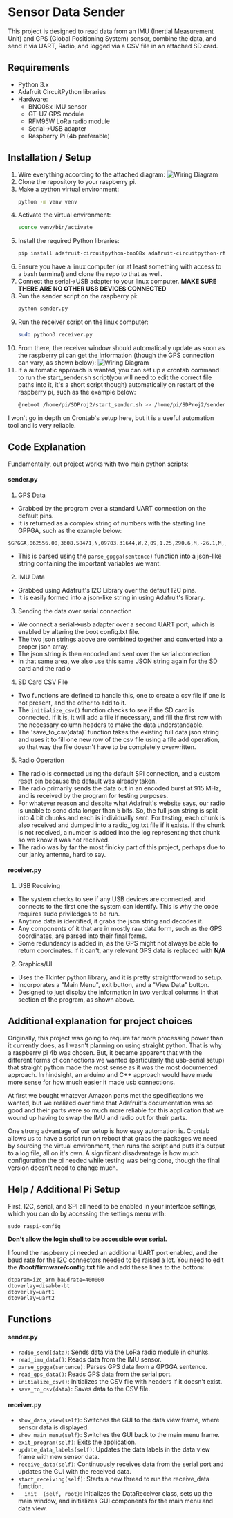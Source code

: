 # Sensor Data Sender

This project is designed to read data from an IMU (Inertial Measurement Unit) and GPS (Global Positioning System) sensor, combine the data, and send it via UART, Radio, and logged via a CSV file in an attached SD card.

## Requirements

- Python 3.x
- Adafruit CircuitPython libraries
- Hardware:
  - BNO08x IMU sensor
  - GT-U7 GPS module
  - RFM95W LoRa radio module
  - Serial->USB adapter
  - Raspberry Pi (4b preferable)

## Installation / Setup

1. Wire everything according to the attached diagram:
![Wiring Diagram](images/wiring.png)
2. Clone the repository to your raspberry pi.
3. Make a python virtual environment:
    ```sh
    python -m venv venv
    ```
4. Activate the virtual environment:
    ```sh
    source venv/bin/activate
    ```
5. Install the required Python libraries:
    ```sh
    pip install adafruit-circuitpython-bno08x adafruit-circuitpython-rfm9x pyserial
    ```
6. Ensure you have a linux computer (or at least something with access to a bash terminal) and clone the repo to that as well.
7. Connect the serial->USB adapter to your linux computer. **MAKE SURE THERE ARE NO OTHER USB DEVICES CONNECTED**
8. Run the sender script on the raspberry pi:
    ```sh
    python sender.py
    ```
9. Run the receiver script on the linux computer:
    ```sh
    sudo python3 receiver.py
    ```
10. From there, the receiver window should automatically update as soon as the raspberry pi can get the information (though the GPS connection can vary, as shown below):
![Wiring Diagram](images/workinggui.png)
11. If a automatic approach is wanted, you can set up a crontab command to run the start_sender.sh script(you will need to edit the correct file paths into it, it's a short script though) automatically on restart of the raspberry pi, such as the example below:
    ```sh
    @reboot /home/pi/SDProj2/start_sender.sh >> /home/pi/SDProj2/sender.log 2>&1
    ```
I won't go in depth on Crontab's setup here, but it is a useful automation tool and is very reliable.

## Code Explanation

Fundamentally, out project works with two main python scripts:
#### sender.py
1. GPS Data
- Grabbed by the program over a standard UART connection on the default pins.
- It is returned as a complex string of numbers with the starting line GPPGA, such as the example below:
```
$GPGGA,062556.00,3608.58471,N,09703.31644,W,2,09,1.25,290.6,M,-26.1,M,,0000*6E
```
- This is parsed using the `parse_gpgga(sentence)` function into a json-like string containing the important variables we want.

2. IMU Data
- Grabbed using Adafruit's I2C Library over the default I2C pins.
- It is easily formed into a json-like string in using Adafruit's library.

3. Sending the data over serial connection
- We connect a serial->usb adapter over a second UART port, which is enabled by altering the boot config.txt file.
- The two json strings above are combined together and converted into a proper json array.
- The json string is then encoded and sent over the serial connection
- In that same area, we also use this same JSON string again for the SD card and the radio

4. SD Card CSV File
- Two functions are defined to handle this, one to create a csv file if one is not present, and the other to add to it.
- The `initialize_csv()` function checks to see if the SD card is connected.  If it is, it will add a file if necessary, and fill the first row with the necessary column headers to make the data understandable.
- The 'save_to_csv(data)` function takes the existing full data json string and uses it to fill one new row of the csv file using a file add operation, so that way the file doesn't have to be completely overwritten.

5. Radio Operation
- The radio is connected using the default SPI connection, and a custom reset pin because the default was already taken.
- The radio primarily sends the data out in an encoded burst at 915 MHz, and is received by the program for testing purposes.
- For whatever reason and despite what Adafruit's website says, our radio is unable to send data longer than 5 bits.  So, the full json string is split into 4 bit chunks and each is individually sent.  For testing, each chunk is also received and dumped into a radio_log.txt file if it exists.  If the chunk is not received, a number is added into the log representing that chunk so we know it was not received.
- The radio was by far the most finicky part of this project, perhaps due to our janky antenna, hard to say.

#### receiver.py

1. USB Receiving
- The system checks to see if any USB devices are connected, and connects to the first one the system can identify.  This is why the code requires sudo priviledges to be run.
- Anytime data is identified, it grabs the json string and decodes it.
- Any components of it that are in mostly raw data form, such as the GPS coordinates, are parsed into their final forms.
- Some redundancy is added in, as the GPS might not always be able to return coordinates.  If it can't, any relevant GPS data is replaced with **N/A**

2. Graphics/UI
- Uses the Tkinter python library, and it is pretty straightforward to setup.
- Incorporates a "Main Menu", exit button, and a "View Data" button.
- Designed to just display the information in two vertical columns in that section of the program, as shown above.

## Additional explanation for project choices

Originally, this project was going to require far more processing power than it currently does, as I wasn't planning on using straight python.  That is why a raspberry pi 4b was chosen.  But, it became apparent that with the different forms of connections we wanted (particularly the usb-serial setup) that straight python made the most sense as it was the most documented approach.  In hindsight, an arduino and C++ approach would have made more sense for how much easier it made usb connections.

At first we bought whatever Amazon parts met the specifications we wanted, but we realized over time that Adafruit's documentation was so good and their parts were so much more reliable for this application that we wound up having to swap the IMU and radio out for their parts.

One strong advantage of our setup is how easy automation is.  Crontab allows us to have a script run on reboot that grabs the packages we need by sourcing the virtual environment, then runs the script and puts it's output to a log file, all on it's own.
A significant disadvantage is how much configuration the pi needed while testing was being done, though the final version doesn't need to change much.

## Help / Additional Pi Setup
First, I2C, serial, and SPI all need to be enabled in your interface settings, which you can do by accessing the settings menu with:
```
sudo raspi-config
```
**Don't allow the login shell to be accessible over serial.**

I found the raspberry pi needed an additional UART port enabled, and the baud rate for the I2C connectors needed to be raised a lot.  You need to edit the **/boot/firmware/config.txt** file and add these lines to the bottom:
```
dtparam=i2c_arm_baudrate=400000
dtoverlay=disable-bt
dtoverlay=uart1
dtoverlay=uart2
```

## Functions

#### sender.py
- `radio_send(data)`: Sends data via the LoRa radio module in chunks.
- `read_imu_data()`: Reads data from the IMU sensor.
- `parse_gpgga(sentence)`: Parses GPS data from a GPGGA sentence.
- `read_gps_data()`: Reads GPS data from the serial port.
- `initialize_csv()`: Initializes the CSV file with headers if it doesn't exist.
- `save_to_csv(data)`: Saves data to the CSV file.

#### receiver.py
- `show_data_view(self)`: Switches the GUI to the data view frame, where sensor data is displayed.
- `show_main_menu(self)`: Switches the GUI back to the main menu frame.
- `exit_program(self)`: Exits the application.
- `update_data_labels(self)`: Updates the data labels in the data view frame with new sensor data.
- `receive_data(self)`: Continuously receives data from the serial port and updates the GUI with the received data.
- `start_receiving(self)`: Starts a new thread to run the receive_data function.
- `__init__(self, root)`: Initializes the DataReceiver class, sets up the main window, and initializes GUI components for the main menu and data view.